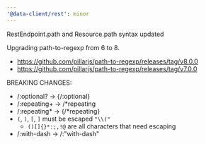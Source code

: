 ```yaml
---
'@data-client/rest': minor
---
```


RestEndpoint.path and Resource.path syntax updated

Upgrading path-to-regexp from 6 to 8.
- https://github.com/pillarjs/path-to-regexp/releases/tag/v8.0.0
- https://github.com/pillarjs/path-to-regexp/releases/tag/v7.0.0

BREAKING CHANGES:
- /:optional? -> {/:optional}
- /:repeating+ -> /*repeating
- /:repeating* -> {/*repeating}
- `(`, `)`, `[`, `]` must be escaped `"\\("`
  - `()[]{}*:;,!@` are all characters that need escaping
- /:with-dash -> /:"with-dash"
